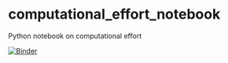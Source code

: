 # computational_effort_notebook
Python notebook on computational effort

[![Binder](https://mybinder.org/badge_logo.svg)](https://mybinder.org/v2/gh/guidoAI/computational_effort_notebook/master)
